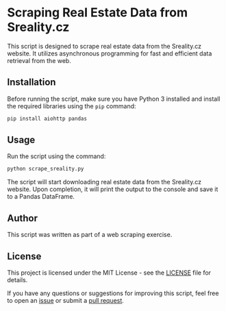 # Scraping Real Estate Data from Sreality.cz

This script is designed to scrape real estate data from the Sreality.cz website. It utilizes asynchronous programming for fast and efficient data retrieval from the web.

## Installation

Before running the script, make sure you have Python 3 installed and install the required libraries using the `pip` command:

```bash
pip install aiohttp pandas
```

## Usage

Run the script using the command:

```bash
python scrape_sreality.py
```

The script will start downloading real estate data from the Sreality.cz website. Upon completion, it will print the output to the console and save it to a Pandas DataFrame.

## Author

This script was written as part of a web scraping exercise.

## License

This project is licensed under the MIT License - see the [LICENSE](LICENSE) file for details.

If you have any questions or suggestions for improving this script, feel free to open an [issue](https://github.com/peterkacmarik/web-scraping-sreality/issues) or submit a [pull request](https://github.com/yourusername/yourproject/pulls).
